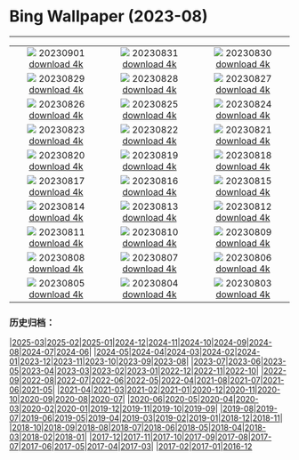 # Bing Wallpaper (2023-08)
**************
| | | |
| :----: | :----: | :----: |
| ![](https://www.bing.com/th?id=OHR.TurkeyTailMush_ZH-CN9683744281_1920x1080.jpg) 20230901 [download 4k](https://www.bing.com/th?id=OHR.TurkeyTailMush_ZH-CN9683744281_UHD.jpg) | ![](https://www.bing.com/th?id=OHR.IronwoodCactus_ZH-CN9290037977_1920x1080.jpg) 20230831 [download 4k](https://www.bing.com/th?id=OHR.IronwoodCactus_ZH-CN9290037977_UHD.jpg) | ![](https://www.bing.com/th?id=OHR.NingalooShark_ZH-CN9014712175_1920x1080.jpg) 20230830 [download 4k](https://www.bing.com/th?id=OHR.NingalooShark_ZH-CN9014712175_UHD.jpg) |
| ![](https://www.bing.com/th?id=OHR.TetonBison_ZH-CN9384306649_1920x1080.jpg) 20230829 [download 4k](https://www.bing.com/th?id=OHR.TetonBison_ZH-CN9384306649_UHD.jpg) | ![](https://www.bing.com/th?id=OHR.DubrovnikHarbor_ZH-CN8590217905_1920x1080.jpg) 20230828 [download 4k](https://www.bing.com/th?id=OHR.DubrovnikHarbor_ZH-CN8590217905_UHD.jpg) | ![](https://www.bing.com/th?id=OHR.JejuIsland_ZH-CN8434910851_1920x1080.jpg) 20230827 [download 4k](https://www.bing.com/th?id=OHR.JejuIsland_ZH-CN8434910851_UHD.jpg) |
| ![](https://www.bing.com/th?id=OHR.MuseumIsland_ZH-CN8277258964_1920x1080.jpg) 20230826 [download 4k](https://www.bing.com/th?id=OHR.MuseumIsland_ZH-CN8277258964_UHD.jpg) | ![](https://www.bing.com/th?id=OHR.YellowstoneFalls_ZH-CN8050562150_1920x1080.jpg) 20230825 [download 4k](https://www.bing.com/th?id=OHR.YellowstoneFalls_ZH-CN8050562150_UHD.jpg) | ![](https://www.bing.com/th?id=OHR.SharkFinCove_ZH-CN4952934195_1920x1080.jpg) 20230824 [download 4k](https://www.bing.com/th?id=OHR.SharkFinCove_ZH-CN4952934195_UHD.jpg) |
| ![](https://www.bing.com/th?id=OHR.SkogafossWaterfall_ZH-CN4763253095_1920x1080.jpg) 20230823 [download 4k](https://www.bing.com/th?id=OHR.SkogafossWaterfall_ZH-CN4763253095_UHD.jpg) | ![](https://www.bing.com/th?id=OHR.TunisiaAmphitheatre_ZH-CN4431856872_1920x1080.jpg) 20230822 [download 4k](https://www.bing.com/th?id=OHR.TunisiaAmphitheatre_ZH-CN4431856872_UHD.jpg) | ![](https://www.bing.com/th?id=OHR.EmeraldLakeYukon_ZH-CN4281156537_1920x1080.jpg) 20230821 [download 4k](https://www.bing.com/th?id=OHR.EmeraldLakeYukon_ZH-CN4281156537_UHD.jpg) |
| ![](https://www.bing.com/th?id=OHR.StartPointLight_ZH-CN4021540566_1920x1080.jpg) 20230820 [download 4k](https://www.bing.com/th?id=OHR.StartPointLight_ZH-CN4021540566_UHD.jpg) | ![](https://www.bing.com/th?id=OHR.CameraSquirrel_ZH-CN3580119980_1920x1080.jpg) 20230819 [download 4k](https://www.bing.com/th?id=OHR.CameraSquirrel_ZH-CN3580119980_UHD.jpg) | ![](https://www.bing.com/th?id=OHR.AvatarMountain_ZH-CN3268610045_1920x1080.jpg) 20230818 [download 4k](https://www.bing.com/th?id=OHR.AvatarMountain_ZH-CN3268610045_UHD.jpg) |
| ![](https://www.bing.com/th?id=OHR.HelmckenWaterfall_ZH-CN9694510761_1920x1080.jpg) 20230817 [download 4k](https://www.bing.com/th?id=OHR.HelmckenWaterfall_ZH-CN9694510761_UHD.jpg) | ![](https://www.bing.com/th?id=OHR.KeyWestBridge_ZH-CN2540450067_1920x1080.jpg) 20230816 [download 4k](https://www.bing.com/th?id=OHR.KeyWestBridge_ZH-CN2540450067_UHD.jpg) | ![](https://www.bing.com/th?id=OHR.TaorminaSquare_ZH-CN0273325652_1920x1080.jpg) 20230815 [download 4k](https://www.bing.com/th?id=OHR.TaorminaSquare_ZH-CN0273325652_UHD.jpg) |
| ![](https://www.bing.com/th?id=OHR.GeckoLeaf_ZH-CN9908456174_1920x1080.jpg) 20230814 [download 4k](https://www.bing.com/th?id=OHR.GeckoLeaf_ZH-CN9908456174_UHD.jpg) | ![](https://www.bing.com/th?id=OHR.PerseidsOregon_ZH-CN9427980491_1920x1080.jpg) 20230813 [download 4k](https://www.bing.com/th?id=OHR.PerseidsOregon_ZH-CN9427980491_UHD.jpg) | ![](https://www.bing.com/th?id=OHR.ThreeElephants_ZH-CN8708711085_1920x1080.jpg) 20230812 [download 4k](https://www.bing.com/th?id=OHR.ThreeElephants_ZH-CN8708711085_UHD.jpg) |
| ![](https://www.bing.com/th?id=OHR.JupiterArtland_ZH-CN7955790073_1920x1080.jpg) 20230811 [download 4k](https://www.bing.com/th?id=OHR.JupiterArtland_ZH-CN7955790073_UHD.jpg) | ![](https://www.bing.com/th?id=OHR.WorldLionDay_ZH-CN0525835107_1920x1080.jpg) 20230810 [download 4k](https://www.bing.com/th?id=OHR.WorldLionDay_ZH-CN0525835107_UHD.jpg) | ![](https://www.bing.com/th?id=OHR.PandiZucchero_ZH-CN9833521922_1920x1080.jpg) 20230809 [download 4k](https://www.bing.com/th?id=OHR.PandiZucchero_ZH-CN9833521922_UHD.jpg) |
| ![](https://www.bing.com/th?id=OHR.LiQiu2023_ZH-CN9197909278_1920x1080.jpg) 20230808 [download 4k](https://www.bing.com/th?id=OHR.LiQiu2023_ZH-CN9197909278_UHD.jpg) | ![](https://www.bing.com/th?id=OHR.BodieNC_ZH-CN9027999004_1920x1080.jpg) 20230807 [download 4k](https://www.bing.com/th?id=OHR.BodieNC_ZH-CN9027999004_UHD.jpg) | ![](https://www.bing.com/th?id=OHR.NaganoPond_ZH-CN8794832798_1920x1080.jpg) 20230806 [download 4k](https://www.bing.com/th?id=OHR.NaganoPond_ZH-CN8794832798_UHD.jpg) |
| ![](https://www.bing.com/th?id=OHR.AtlanticPuffin_ZH-CN8523220989_1920x1080.jpg) 20230805 [download 4k](https://www.bing.com/th?id=OHR.AtlanticPuffin_ZH-CN8523220989_UHD.jpg) | ![](https://www.bing.com/th?id=OHR.GothicRuins_ZH-CN8317467997_1920x1080.jpg) 20230804 [download 4k](https://www.bing.com/th?id=OHR.GothicRuins_ZH-CN8317467997_UHD.jpg) | ![](https://www.bing.com/th?id=OHR.ZelenciSprings_ZH-CN8022746409_1920x1080.jpg) 20230803 [download 4k](https://www.bing.com/th?id=OHR.ZelenciSprings_ZH-CN8022746409_UHD.jpg) |

### 历史归档：

|[2025-03](/../2025-03/2025-03.md)|[2025-02](/../2025-02/2025-02.md)|[2025-01](/../2025-01/2025-01.md)|[2024-12](/../2024-12/2024-12.md)|[2024-11](/../2024-11/2024-11.md)|[2024-10](/../2024-10/2024-10.md)|[2024-09](/../2024-09/2024-09.md)|[2024-08](/../2024-08/2024-08.md)|[2024-07](/../2024-07/2024-07.md)|[2024-06](/../2024-06/2024-06.md)|
|[2024-05](/../2024-05/2024-05.md)|[2024-04](/../2024-04/2024-04.md)|[2024-03](/../2024-03/2024-03.md)|[2024-02](/../2024-02/2024-02.md)|[2024-01](/../2024-01/2024-01.md)|[2023-12](/../2023-12/2023-12.md)|[2023-11](/../2023-11/2023-11.md)|[2023-10](/../2023-10/2023-10.md)|[2023-09](/../2023-09/2023-09.md)|[2023-08](/2023-08.md)|
|[2023-07](/../2023-07/2023-07.md)|[2023-06](/../2023-06/2023-06.md)|[2023-05](/../2023-05/2023-05.md)|[2023-04](/../2023-04/2023-04.md)|[2023-03](/../2023-03/2023-03.md)|[2023-02](/../2023-02/2023-02.md)|[2023-01](/../2023-01/2023-01.md)|[2022-12](/../2022-12/2022-12.md)|[2022-11](/../2022-11/2022-11.md)|[2022-10](/../2022-10/2022-10.md)|
|[2022-09](/../2022-09/2022-09.md)|[2022-08](/../2022-08/2022-08.md)|[2022-07](/../2022-07/2022-07.md)|[2022-06](/../2022-06/2022-06.md)|[2022-05](/../2022-05/2022-05.md)|[2022-04](/../2022-04/2022-04.md)|[2021-08](/../2021-08/2021-08.md)|[2021-07](/../2021-07/2021-07.md)|[2021-06](/../2021-06/2021-06.md)|[2021-05](/../2021-05/2021-05.md)|
|[2021-04](/../2021-04/2021-04.md)|[2021-03](/../2021-03/2021-03.md)|[2021-02](/../2021-02/2021-02.md)|[2021-01](/../2021-01/2021-01.md)|[2020-12](/../2020-12/2020-12.md)|[2020-11](/../2020-11/2020-11.md)|[2020-10](/../2020-10/2020-10.md)|[2020-09](/../2020-09/2020-09.md)|[2020-08](/../2020-08/2020-08.md)|[2020-07](/../2020-07/2020-07.md)|
|[2020-06](/../2020-06/2020-06.md)|[2020-05](/../2020-05/2020-05.md)|[2020-04](/../2020-04/2020-04.md)|[2020-03](/../2020-03/2020-03.md)|[2020-02](/../2020-02/2020-02.md)|[2020-01](/../2020-01/2020-01.md)|[2019-12](/../2019-12/2019-12.md)|[2019-11](/../2019-11/2019-11.md)|[2019-10](/../2019-10/2019-10.md)|[2019-09](/../2019-09/2019-09.md)|
|[2019-08](/../2019-08/2019-08.md)|[2019-07](/../2019-07/2019-07.md)|[2019-06](/../2019-06/2019-06.md)|[2019-05](/../2019-05/2019-05.md)|[2019-04](/../2019-04/2019-04.md)|[2019-03](/../2019-03/2019-03.md)|[2019-02](/../2019-02/2019-02.md)|[2019-01](/../2019-01/2019-01.md)|[2018-12](/../2018-12/2018-12.md)|[2018-11](/../2018-11/2018-11.md)|
|[2018-10](/../2018-10/2018-10.md)|[2018-09](/../2018-09/2018-09.md)|[2018-08](/../2018-08/2018-08.md)|[2018-07](/../2018-07/2018-07.md)|[2018-06](/../2018-06/2018-06.md)|[2018-05](/../2018-05/2018-05.md)|[2018-04](/../2018-04/2018-04.md)|[2018-03](/../2018-03/2018-03.md)|[2018-02](/../2018-02/2018-02.md)|[2018-01](/../2018-01/2018-01.md)|
|[2017-12](/../2017-12/2017-12.md)|[2017-11](/../2017-11/2017-11.md)|[2017-10](/../2017-10/2017-10.md)|[2017-09](/../2017-09/2017-09.md)|[2017-08](/../2017-08/2017-08.md)|[2017-07](/../2017-07/2017-07.md)|[2017-06](/../2017-06/2017-06.md)|[2017-05](/../2017-05/2017-05.md)|[2017-04](/../2017-04/2017-04.md)|[2017-03](/../2017-03/2017-03.md)|
|[2017-02](/../2017-02/2017-02.md)|[2017-01](/../2017-01/2017-01.md)|[2016-12](/../2016-12/2016-12.md)